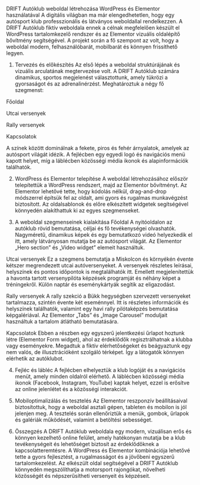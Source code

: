 DRIFT Autóklub weboldal létrehozása WordPress és Elementor használatával
A digitális világban ma már elengedhetetlen, hogy egy autósport klub professzionális és látványos weboldallal rendelkezzen. A DRIFT Autóklub fiktív weboldala ennek a célnak megfelelően készült el WordPress tartalomkezelő rendszer és az Elementor vizuális oldalépítő bővítmény segítségével. A projekt során a fő szempont az volt, hogy a weboldal modern, felhasználóbarát, mobilbarát és könnyen frissíthető legyen.

1. Tervezés és előkészítés
Az első lépés a weboldal struktúrájának és vizuális arculatának megtervezése volt. A DRIFT Autóklub számára dinamikus, sportos megjelenést választottunk, amely tükrözi a gyorsaságot és az adrenalinérzést. Meghatároztuk a négy fő szegmenst:

Főoldal

Utcai versenyek

Rally versenyek

Kapcsolatok

A színek között dominálnak a fekete, piros és fehér árnyalatok, amelyek az autósport világát idézik. A fejlécben egy egyedi logó és navigációs menü kapott helyet, míg a láblécben közösségi média ikonok és alapinformációk találhatók.

2. WordPress és Elementor telepítése
A weboldal létrehozásához először telepítettük a WordPress rendszert, majd az Elementor bővítményt. Az Elementor lehetővé tette, hogy kódolás nélkül, drag-and-drop módszerrel építsük fel az oldalt, ami gyors és rugalmas munkavégzést biztosított. Az oldalsablonok és előre elkészített widgetek segítségével könnyedén alakíthattuk ki az egyes szegmenseket.

3. A weboldal szegmenseinek kialakítása
Főoldal
A nyitóoldalon az autóklub rövid bemutatása, céljai és fő tevékenységei olvashatók. Nagyméretű, dinamikus képek és egy bemutatkozó videó helyezkedik el itt, amely látványosan mutatja be az autósport világát. Az Elementor „Hero section” és „Video widget” elemeit használtuk.

Utcai versenyek
Ez a szegmens bemutatja a Miskolcon és környékén évente kétszer megrendezett utcai autóversenyeket. A versenyek részletes leírásai, helyszínek és pontos időpontok is megtalálhatók itt. Emellett megjelenítettük a havonta tartott versenypilóta képzések programját és néhány képet a tréningekről. Külön naptár és eseménykártyák segítik az eligazodást.

Rally versenyek
A rally szekció a Bükk hegységben szervezett versenyeket tartalmazza, szintén évente két eseménnyel. Itt is részletes információk és helyszínek találhatók, valamint egy havi rally pilótaképzés bemutatása képgalériával. Az Elementor „Tabs” és „Image Carousel” moduljait használtuk a tartalom átlátható bemutatására.

Kapcsolatok
Ebben a részben egy egyszerű jelentkezési űrlapot hoztunk létre (Elementor Form widget), ahol az érdeklődők regisztrálhatnak a klubba vagy eseményekre. Megadtuk a fiktív elérhetőségeket és beágyaztunk egy nem valós, de illusztrációként szolgáló térképet. Így a látogatók könnyen elérhetik az autóklubot.

4. Fejléc és lábléc
A fejlécben elhelyeztük a klub logóját és a navigációs menüt, amely minden oldalról elérhető. A láblécben közösségi média ikonok (Facebook, Instagram, YouTube) kaptak helyet, ezzel is erősítve az online jelenlétet és a közösségi interakciót.

5. Mobiloptimalizálás és tesztelés
Az Elementor reszponzív beállításaival biztosítottuk, hogy a weboldal asztali gépen, tableten és mobilon is jól jelenjen meg. A tesztelés során ellenőriztük a menük, gombok, űrlapok és galériák működését, valamint a betöltési sebességet.

6. Összegzés
A DRIFT Autóklub weboldala egy modern, vizuálisan erős és könnyen kezelhető online felület, amely hatékonyan mutatja be a klub tevékenységeit és lehetőséget biztosít az érdeklődőknek a kapcsolatteremtésre. A WordPress és Elementor kombinációja lehetővé tette a gyors fejlesztést, a rugalmasságot és a jövőbeni egyszerű tartalomkezelést. Az elkészült oldal segítségével a DRIFT Autóklub könnyedén megszólíthatja a motorsport rajongókat, növelheti közösségét és népszerűsítheti versenyeit és képzéseit.
